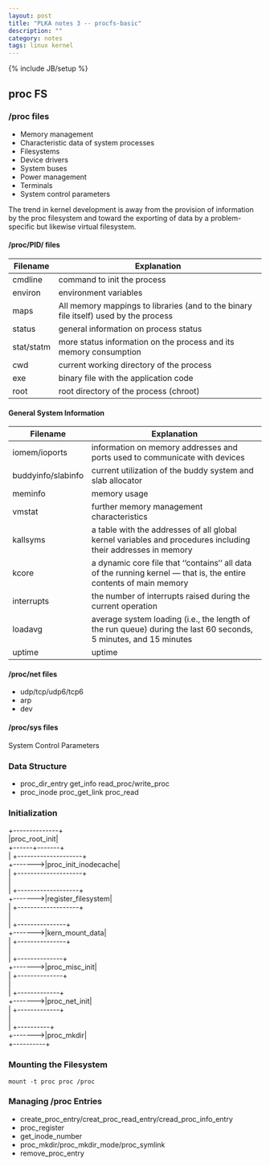 ```yaml
---
layout: post
title: "PLKA notes 3 -- procfs-basic"
description: ""
category: notes
tags: linux kernel
---
```

{% include JB/setup %}

## proc FS

### /proc files

* Memory management
* Characteristic data of system processes
* Filesystems
* Device drivers
* System buses
* Power management
* Terminals
* System control parameters

The trend in kernel development is away from the provision of information by the proc filesystem and
toward the exporting of data by a problem-specific but likewise virtual filesystem.

#### /proc/PID/ files

| Filename   | Explanation                                                                          |
|------------|--------------------------------------------------------------------------------------|
| cmdline    | command to init the process                                                          |
| environ    | environment variables                                                                |
| maps       | All memory mappings to libraries (and to the binary file itself) used by the process |
| status     | general information on process status                                                |
| stat/statm | more status information on the process and its memory consumption                    |
| cwd        | current working directory of the process                                             |
| exe        | binary file with the application code                                                |
| root       | root directory of the process (chroot)                                               |

#### General System Information


| Filename           | Explanation                                                                                                        |
|--------------------|--------------------------------------------------------------------------------------------------------------------|
| iomem/ioports      | information on memory addresses and ports used to communicate with devices                                         |
| buddyinfo/slabinfo | current utilization of the buddy system and slab allocator                                                         |
| meminfo            | memory usage                                                                                                       |
| vmstat             | further memory management characteristics                                                                          |
| kallsyms           | a table with the addresses of all global kernel variables and procedures including their addresses in memory       |
| kcore              | a dynamic core file that ‘‘contains‘‘ all data of the running kernel — that is, the entire contents of main memory |
| interrupts         | the number of interrupts raised during the current operation                                                       |
| loadavg            | average system loading (i.e., the length of the run queue) during the last 60 seconds, 5 minutes, and 15 minutes   |
| uptime             | uptime                                                                                                             |

#### /proc/net files

* udp/tcp/udp6/tcp6
* arp
* dev

#### /proc/sys files

System Control Parameters

### Data Structure

* proc_dir_entry    get_info   read_proc/write_proc
* proc_inode    proc_get_link   proc_read

### Initialization

+--------------+<br/>
|proc_root_init|<br/>
+------+-------+<br/>
       |        +--------------------+<br/>
       +------->|proc_init_inodecache|<br/>
       |        +--------------------+<br/>
       |<br/>
       |        +-------------------+<br/>
       +------->|register_filesystem|<br/>
       |        +-------------------+<br/>
       |<br/>
       |        +---------------+<br/>
       +------->|kern_mount_data|<br/>
       |        +---------------+<br/>
       |<br/>
       |        +--------------+<br/>
       +------->|proc_misc_init|<br/>
       |        +--------------+<br/>
       |<br/>
       |        +-------------+<br/>
       +------->|proc_net_init|<br/>
       |        +-------------+<br/>
       |<br/>
       |        +----------+<br/>
       +------->|proc_mkdir|<br/>
                +----------+<br/>

### Mounting the Filesystem

`mount -t proc proc /proc`

### Managing /proc Entries

* create_proc_entry/creat_proc_read_entry/cread_proc_info_entry
* proc_register
* get_inode_number
* proc_mkdir/proc_mkdir_mode/proc_symlink
* remove_proc_entry
